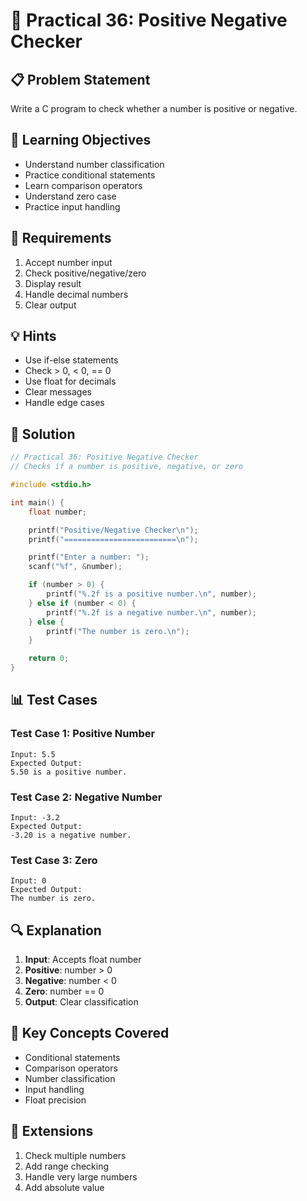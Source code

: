 # 🎯 Practical 36: Positive Negative Checker

## 📋 Problem Statement

Write a C program to check whether a number is positive or negative.

## 🎯 Learning Objectives

- Understand number classification
- Practice conditional statements
- Learn comparison operators
- Understand zero case
- Practice input handling

## 📝 Requirements

1. Accept number input
2. Check positive/negative/zero
3. Display result
4. Handle decimal numbers
5. Clear output

## 💡 Hints

- Use if-else statements
- Check > 0, < 0, == 0
- Use float for decimals
- Clear messages
- Handle edge cases

## 🔧 Solution

```c
// Practical 36: Positive Negative Checker
// Checks if a number is positive, negative, or zero

#include <stdio.h>

int main() {
    float number;

    printf("Positive/Negative Checker\n");
    printf("=========================\n");

    printf("Enter a number: ");
    scanf("%f", &number);

    if (number > 0) {
        printf("%.2f is a positive number.\n", number);
    } else if (number < 0) {
        printf("%.2f is a negative number.\n", number);
    } else {
        printf("The number is zero.\n");
    }

    return 0;
}
```

## 📊 Test Cases

### Test Case 1: Positive Number
```
Input: 5.5
Expected Output:
5.50 is a positive number.
```

### Test Case 2: Negative Number
```
Input: -3.2
Expected Output:
-3.20 is a negative number.
```

### Test Case 3: Zero
```
Input: 0
Expected Output:
The number is zero.
```

## 🔍 Explanation

1. **Input**: Accepts float number
2. **Positive**: number > 0
3. **Negative**: number < 0
4. **Zero**: number == 0
5. **Output**: Clear classification

## 🎯 Key Concepts Covered

- Conditional statements
- Comparison operators
- Number classification
- Input handling
- Float precision

## 🚀 Extensions

1. Check multiple numbers
2. Add range checking
3. Handle very large numbers
4. Add absolute value